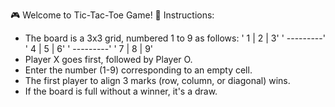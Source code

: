 🎮 Welcome to Tic-Tac-Toe Game! 🎲
Instructions:
- The board is a 3x3 grid, numbered 1 to 9 as follows:
'  1 | 2 | 3'
'  ---------'
'  4 | 5 | 6'
'  ---------'
'  7 | 8 | 9'
- Player X goes first, followed by Player O.
- Enter the number (1-9) corresponding to an empty cell.
- The first player to align 3 marks (row, column, or diagonal) wins.
- If the board is full without a winner, it\'s a draw.

